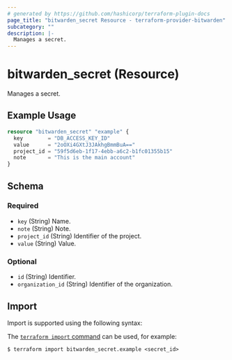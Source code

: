 ```yaml
---
# generated by https://github.com/hashicorp/terraform-plugin-docs
page_title: "bitwarden_secret Resource - terraform-provider-bitwarden"
subcategory: ""
description: |-
  Manages a secret.
---
```


# bitwarden_secret (Resource)

Manages a secret.

## Example Usage

```terraform
resource "bitwarden_secret" "example" {
  key        = "DB_ACCESS_KEY_ID"
  value      = "2oOXi4GXtJ3JAkhgBmmBuA=="
  project_id = "59f5d6eb-1f17-4ebb-a6c2-b1fc01355b15"
  note       = "This is the main account"
}
```

<!-- schema generated by tfplugindocs -->
## Schema

### Required

- `key` (String) Name.
- `note` (String) Note.
- `project_id` (String) Identifier of the project.
- `value` (String) Value.

### Optional

- `id` (String) Identifier.
- `organization_id` (String) Identifier of the organization.

## Import

Import is supported using the following syntax:

The [`terraform import` command](https://developer.hashicorp.com/terraform/cli/commands/import) can be used, for example:

```shell
$ terraform import bitwarden_secret.example <secret_id>
```

